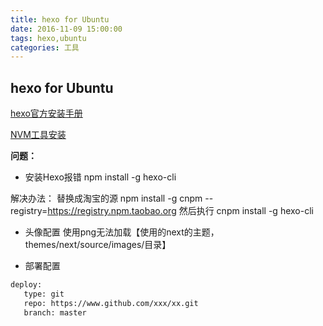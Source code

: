 ```yaml
---
title: hexo for Ubuntu
date: 2016-11-09 15:00:00
tags: hexo,ubuntu
categories: 工具
---
```


## hexo for Ubuntu

[hexo官方安装手册](https://hexo.io/zh-cn/docs/)

[NVM工具安装](https://www.liquidweb.com/kb/how-to-install-nvm-node-version-manager-for-node-js-on-ubuntu-12-04-lts/)

**问题：**

 - 安装Hexo报错
npm install -g hexo-cli

解决办法：
替换成淘宝的源
npm install -g cnpm --registry=https://registry.npm.taobao.org
然后执行
cnpm install -g hexo-cli

 - 头像配置
使用png无法加载【使用的next的主题，themes/next/source/images/目录】


 - 部署配置
 ```bash
deploy: 
    type: git
    repo: https://www.github.com/xxx/xx.git
    branch: master
```


